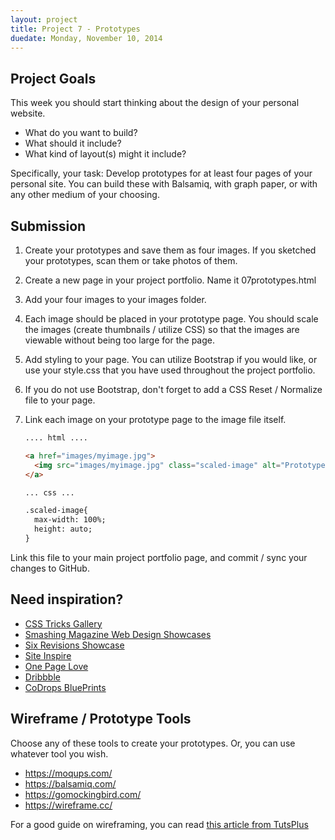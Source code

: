 ```yaml
---
layout: project
title: Project 7 - Prototypes
duedate: Monday, November 10, 2014
---
```


## Project Goals

This week you should start thinking about the design of your personal website. 

  - What do you want to build? 
  - What should it include? 
  - What kind of layout(s) might it include?

Specifically, your task: Develop prototypes for at least four pages of your personal site. You can build these with Balsamiq, with graph paper, or with any other medium of your choosing.

## Submission

1. Create your prototypes and save them as four images.  If you sketched your prototypes, scan them or take photos of them.
2. Create a new page in your project portfolio.  Name it 07prototypes.html
3. Add your four images to your images folder.
4. Each image should be placed in your prototype page.  You should scale the images (create thumbnails / utilize CSS) so that the images are viewable without being too large for the page.
5. Add styling to your page.  You can utilize Bootstrap if you would like, or use your style.css that you have used throughout the project portfolio.
6. If you do not use Bootstrap, don't forget to add a CSS Reset / Normalize file to your page. 
7. Link each image on your prototype page to the image file itself.
    
    ```html
    .... html ....
    
    <a href="images/myimage.jpg">
      <img src="images/myimage.jpg" class="scaled-image" alt="Prototype 1">
    </a>
    
    ... css ...
    
    .scaled-image{
      max-width: 100%;
      height: auto;
    }
    ```

Link this file to your main project portfolio page, and commit / sync your changes to GitHub.

## Need inspiration?

<ul>
<li><a href="http://css-tricks.com/gallery/">CSS Tricks Gallery</a></li>
<li><a href="http://www.smashingmagazine.com/portfolio-web-design-showcases/">Smashing Magazine Web Design Showcases</a></li>
<li><a href="http://sixrevisions.com/category/design-showcase-inspiration/">Six Revisions Showcase</a></li>
<li><a href="http://www.siteinspire.com/websites?categories=19">Site Inspire</a></li>
<li><a href="http://onepagelove.com/">One Page Love</a></li>
<li><a href="https://dribbble.com/">Dribbble</a></li>
<li><a href="http://tympanus.net/codrops/category/blueprints/">CoDrops BluePrints</a></li>
</ul>

## Wireframe / Prototype Tools

Choose any of these tools to create your prototypes.  Or, you can use whatever tool you wish.

- https://moqups.com/
- https://balsamiq.com/
- https://gomockingbird.com/
- https://wireframe.cc/

For a good guide on wireframing, you can read [this article from TutsPlus](http://webdesign.tutsplus.com/articles/a-beginners-guide-to-wireframing--webdesign-7399)